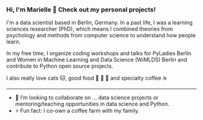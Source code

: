 ### Hi, I'm Marielle 👋 Check out my personal projects!

I'm a data scientist based in Berlin, Germany. In a past life, I was a learning sciences researcher (PhD), which means I combined theories from psychology and methods from computer science to understand how people learn.

In my free time, I organize coding workshops and talks for PyLadies Berlin and Women in Machine Learning and Data Science (WiMLDS) Berlin and contribute to Python open source projects.

I also really love cats :cat:, good food :rice: :ramen: :fries: and specialty coffee :coffee:

<!--
**marielledado/marielledado** is a ✨ _special_ ✨ repository because its `README.md` (this file) appears on your GitHub profile.

Here are some ideas to get you started:

- 🔭 I’m currently working on ...
- 🌱 I’m currently learning ...
- 👯 I’m looking to collaborate on ...
- 🤔 I’m looking for help with ...
- 💬 Ask me about ...
- 📫 How to reach me: ...
- 😄 Pronouns: ...
- ⚡ Fun fact: ...
-->

---
- 👯 I’m looking to collaborate on ... data science projects or mentoring/teaching opportunities in data science and Python.
- ⚡ Fun fact: I co-own a coffee farm with my family.
